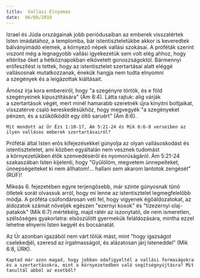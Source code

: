 ```yaml
---
title:  Vallási Elnyomás
date:  06/08/2019
---
```


Izrael és Júda országainak jobb periódusaiban az emberek visszatértek Isten imádatához, a templomba, bár istentiszteletükbe akkor is keveredtek bálványimádó elemek, a környezõ népek vallási szokásai. A próféták szerint viszont még a legnagyobb vallási igyekezetük sem volt elég ahhoz, hogy eltérítse õket a hétköznapokban elkövetett gonoszságoktól. Bármennyi erõfeszítést is tettek, hogy az istentisztelet szertartásai alatt eléggé vallásosnak mutatkozzanak, énekük hangja nem tudta elnyomni a szegények és a leigázottak kiáltásait.

Ámósz írja kora embereirõl, hogy "a szegényre törtök, és e föld szegényeinek kipusztítására" (Ám 8:4). Látta rajtuk: alig várják a szertartások végét, mert minél hamarabb szeretnék újra kinyitni boltjaikat, visszatérve csaló kereskedésükhöz, hogy megvegyék "a szegényeket pénzen, és a szûkölködõt egy öltõ saruért" (Ám 8:6).

`Mit mondott az Úr Ézs 1:10-17, Ám 5:21-24 és Mik 6:6-8 verseiben az ilyen vallásos emberek szertartásairól?`

Prófétái által Isten erõs kifejezésekkel gúnyolja az olyan vallásoskodást és istentiszteletet, ami közben egyáltalán nem vesznek tudomást a környezetükben élõk szenvedésérõl és nyomorúságáról. Ám 5:21-24 szakaszában Isten kijelenti, hogy "Gyûlölöm, megvetem ünnepeiteket, ünnepségeiteket ki nem állhatom!… hallani sem akarom lantotok zengését" (RÚF)!

Mikeás 6. fejezetében egyre terjengõsebb, már szinte gúnyosnak tûnõ ötletek sorát olvassuk arról, hogy mi lenne az istentisztelet legmegfelelõbb módja. A próféta csúfondárosan veti fel, hogy vigyenek égõáldozatokat, az áldozatok számát növeljék egészen "ezernyi kosok" és "tízezernyi olaj-patakok" (Mik 6:7) mértékéig, majd rátér az iszonytató, de nem ismeretlen, szélsõséges gyakorlatra: elsõszülött gyermekük feláldozására, mintha ezzel lehetne elnyerni Isten kegyét és bocsánatát.

Az Úr azonban igazából nem várt tõlük mást, mint "hogy igazságot cselekedjél, szeresd az irgalmasságot, és alázatosan járj Isteneddel" (Mik 6:8, ÚRK).

`Kaptad már azon magad, hogy jobban odafigyeltél a vallási formaságokra és a szertartásokra, mint a környezetedben való segítségnyújtásra? Mit tanultál abból az esetbõl?`